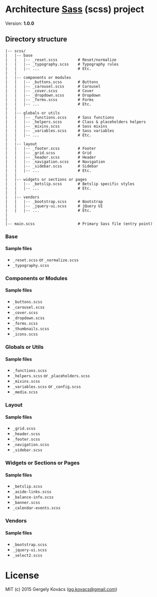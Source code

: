 # Architecture [Sass](http://sass-lang.com) (scss) project
Version: **1.0.0**

## Directory structure

    |-- scss/
    |   |-- base
    |   |   |-- _reset.scss         # Reset/normalize
    |   |   |-- _typography.scss    # Typography rules
    |   |   |-- ...                 # Etc.
    |   |
    |   |-- components or modules
    |   |   |-- _buttons.scss       # Buttons
    |   |   |-- _carousel.scss      # Carousel
    |   |   |-- _cover.scss         # Cover
    |   |   |-- _dropdown.scss      # Dropdown
    |   |   |-- _forms.scss         # Forms
    |   |   |-- ...                 # Etc.
    |   |
    |   |-- globals or utils
    |   |   |-- _functions.scss     # Sass functions
    |   |   |-- _helpers.scss       # Class & placeholders helpers
    |   |   |-- _mixins.scss        # Sass mixins
    |   |   |-- _variables.scss     # Sass variables
    |   |   |-- ...                 # Etc.
    |   |
    |   |-- layout
    |   |   |-- _footer.scss        # Footer
    |   |   |-- _grid.scss          # Grid
    |   |   |-- _header.scss        # Header
    |   |   |-- _navigation.scss    # Navigation
    |   |   |-- _sidebar.scss       # Sidebar
    |   |   |-- ...                 # Etc.
    |   |
    |   |-- widgets or sections or pages
    |   |   |-- _betslip.scss       # Betslip specific styles
    |   |   |-- ...                 # Etc.
    |   |
    |   |-- vendors
    |   |   |-- _bootstrap.scss     # Bootstrap
    |   |   |-- _jquery-ui.scss     # jQuery UI
    |   |   |-- ...                 # Etc.
    |
    |
    |-- main.scss                   # Primary Sass file (entry point)

### Base

#### Sample files

- `_reset.scss` or `_normalize.scss`
- `_typography.scss`

### Components or Modules

#### Sample files

- `_buttons.scss`
- `_carousel.scss`
- `_cover.scss`
- `_dropdown.scss`
- `_forms.scss`
- `_thumbnails.scss`
- `_icons.scss`

### Globals or Utils

#### Sample files

- `_functions.scss`
- `_helpers.scss` or `_placeholders.scss`
- `_mixins.scss`
- `_variables.scss` or `_config.scss`
- `_media.scss`

### Layout

#### Sample files

- `_grid.scss`
- `_header.scss`
- `_footer.scss`
- `_navigation.scss`
- `_sidebar.scss`

### Widgets or Sections or Pages

#### Sample files

- `_betslip.scss`
- `_aside-links.scss`
- `_balance-info.scss`
- `_banner.scss`
- `_calendar-events.scss`

### Vendors

#### Sample files

- `_bootstrap.scss`
- `_jquery-ui.scss`
- `_select2.scss`

# License
MIT (c) 2015 Gergely Kovács (gg.kovacs@gmail.com)
